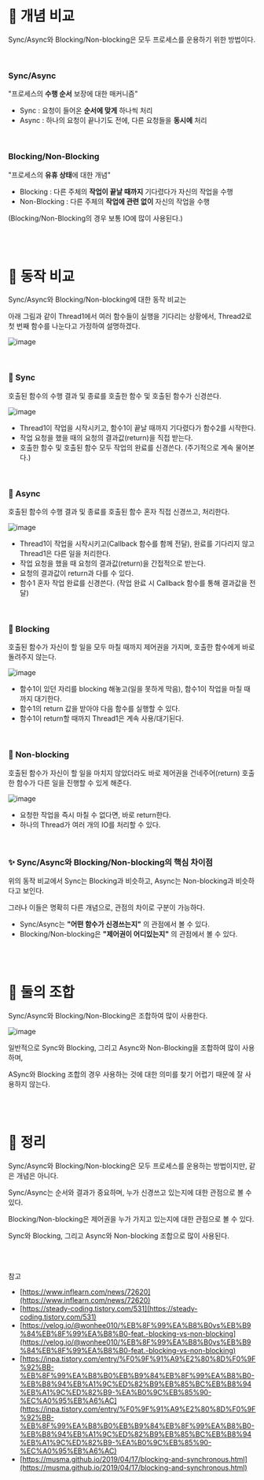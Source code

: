 # **📎 개념 비교**

Sync/Async와 Blocking/Non-blocking은 모두 프로세스를 운용하기 위한 방법이다.

<br>

### **Sync/Async**

"프로세스의 **수행 순서** 보장에 대한 매커니즘"

-   Sync : 요청이 들어온 **순서에 맞게** 하나씩 처리
-   Async : 하나의 요청이 끝나기도 전에, 다른 요청들을 **동시에** 처리

<br>

### **Blocking/Non-Blocking**

"프로세스의 **유휴 상태**에 대한 개념"

-   Blocking : 다른 주체의 **작업이 끝날 때까지** 기다렸다가 자신의 작업을 수행
-   Non-Blocking : 다른 주체의 **작업에 관련 없이** 자신의 작업을 수행

(Blocking/Non-Blocking의 경우 보통 IO에 많이 사용된다.)

<br>
<br>

# **📎 동작 비교**

Sync/Async와 Blocking/Non-blocking에 대한 동작 비교는

아래 그림과 같이 Thread1에서 여러 함수들이 실행을 기다리는 상황에서, Thread2로 첫 번째 함수를 나눈다고 가정하여 설명하겠다.

![image](https://user-images.githubusercontent.com/59721896/196991142-d0949577-885d-4c36-9ca5-edf84ff8dab6.png)

<br>

### **📍 Sync**

호출된 함수의 수행 결과 및 종료를 호출한 함수 및 호출된 함수가 신경쓴다.

![image](https://user-images.githubusercontent.com/59721896/196991234-7c580864-1aa9-4752-a301-df75f3276d02.png)

-   Thread1이 작업을 시작시키고, 함수1이 끝날 때까지 기다렸다가 함수2를 시작한다.
-   작업 요청을 했을 때의 요청의 결과값(return)을 직접 받는다.
-   호출한 함수 및 호출된 함수 모두 작업의 완료를 신경쓴다. (주기적으로 계속 물어본다.)

<br>

### **📍 Async**

호출된 함수의 수행 결과 및 종료를 호출된 함수 혼자 직접 신경쓰고, 처리한다.

![image](https://user-images.githubusercontent.com/59721896/196991306-feb1c785-0fd0-4d7a-ab18-f9f20bb499b0.png)

-   Thread1이 작업을 시작시키고(Callback 함수를 함께 전달), 완료를 기다리지 않고 Thread1은 다른 일을 처리한다.
-   작업 요청을 했을 때 요청의 결과값(return)을 간접적으로 받는다.
-   요청의 결과값이 return과 다를 수 있다.
-   함수1 혼자 작업 완료를 신경쓴다. (작업 완료 시 Callback 함수를 통해 결과값을 전달)

<br>

### **📍 Blocking**

호출된 함수가 자신이 할 일을 모두 마칠 때까지 제어권을 가지며, 호출한 함수에게 바로 돌려주지 않는다.

![image](https://user-images.githubusercontent.com/59721896/196991365-0d3d6e94-90dc-47bb-b741-37af5b70bf7c.png)

-   함수1이 있던 자리를 blocking 해놓고(일을 못하게 막음), 함수1이 작업을 마칠 때까지 대기한다.
-   함수1의 return 값을 받아야 다음 함수를 실행할 수 있다.
-   함수1이 return할 때까지 Thread1은 계속 사용/대기된다.

<br>

### **📍 Non-blocking**

호출된 함수가 자신이 할 일을 마치지 않았더라도 바로 제어권을 건네주어(return) 호출한 함수가 다른 일을 진행할 수 있게 해준다.

![image](https://user-images.githubusercontent.com/59721896/196991419-a44c78a9-24e8-4f54-a417-994f059f72ba.png)

-   요청한 작업을 즉시 마칠 수 없다면, 바로 return한다.
-   하나의 Thread가 여러 개의 IO를 처리할 수 있다.

<br>

### **✨ Sync/Async와 Blocking/Non-blocking의 핵심 차이점**

위의 동작 비교에서 Sync는 Blocking과 비슷하고, Async는 Non-blocking과 비슷하다고 보인다.

그러나 이들은 명확히 다른 개념으로, 관점의 차이로 구분이 가능하다.

-   Sync/Async는 **"어떤 함수가 신경쓰는지"** 의 관점에서 볼 수 있다.
-   Blocking/Non-blocking은 **"제어권이 어디있는지"** 의 관점에서 볼 수 있다.

<br>
<br>

# **📎 둘의 조합**

Sync/Async와 Blocking/Non-Blocking은 조합하여 많이 사용한다.

![image](https://user-images.githubusercontent.com/59721896/196991512-59422cea-c317-4e5b-a3c1-32a652eb29ef.png)

일반적으로 Sync와 Blocking, 그리고 Async와 Non-Blocking을 조합하여 많이 사용하며,

ASync와 Blocking 조합의 경우 사용하는 것에 대한 의미를 찾기 어렵기 때문에 잘 사용하지 않는다.

<br>
<br>

# **🌟 정리**

Sync/Async와 Blocking/Non-blocking은 모두 프로세스를 운용하는 방법이지만, 같은 개념은 아니다.

Sync/Async는 순서와 결과가 중요하며, 누가 신경쓰고 있는지에 대한 관점으로 볼 수 있다.

Blocking/Non-blocking은 제어권을 누가 가지고 있는지에 대한 관점으로 볼 수 있다.

Sync와 Blocking, 그리고 Async와 Non-blocking 조합으로 많이 사용된다.

<br>
<br>

참고

-   [https://www.inflearn.com/news/72620](https://www.inflearn.com/news/72620)
-   [https://steady-coding.tistory.com/531](https://steady-coding.tistory.com/531)
-   [https://velog.io/@wonhee010/%EB%8F%99%EA%B8%B0vs%EB%B9%84%EB%8F%99%EA%B8%B0-feat.-blocking-vs-non-blocking](https://velog.io/@wonhee010/%EB%8F%99%EA%B8%B0vs%EB%B9%84%EB%8F%99%EA%B8%B0-feat.-blocking-vs-non-blocking)
-   [https://inpa.tistory.com/entry/%F0%9F%91%A9%E2%80%8D%F0%9F%92%BB-%EB%8F%99%EA%B8%B0%EB%B9%84%EB%8F%99%EA%B8%B0-%EB%B8%94%EB%A1%9C%ED%82%B9%EB%85%BC%EB%B8%94%EB%A1%9C%ED%82%B9-%EA%B0%9C%EB%85%90-%EC%A0%95%EB%A6%AC](https://inpa.tistory.com/entry/%F0%9F%91%A9%E2%80%8D%F0%9F%92%BB-%EB%8F%99%EA%B8%B0%EB%B9%84%EB%8F%99%EA%B8%B0-%EB%B8%94%EB%A1%9C%ED%82%B9%EB%85%BC%EB%B8%94%EB%A1%9C%ED%82%B9-%EA%B0%9C%EB%85%90-%EC%A0%95%EB%A6%AC)
-   [https://musma.github.io/2019/04/17/blocking-and-synchronous.html](https://musma.github.io/2019/04/17/blocking-and-synchronous.html)
